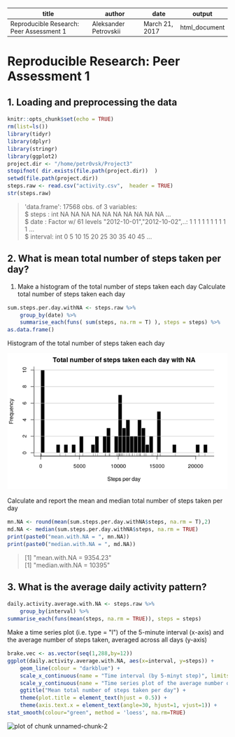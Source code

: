 title |	author | date |	output
------|--------|------|-------
Reproducible Research: Peer Assessment 1 | Aleksander Petrovskii | March 21, 2017 | html_document |


# Reproducible Research: Peer Assessment 1

## 1. Loading and preprocessing the data

```r
knitr::opts_chunk$set(echo = TRUE)  
rm(list=ls())  
library(tidyr)  
library(dplyr)  
library(stringr)  
library(ggplot2)  
project.dir <- "/home/petr0vsk/Project3"  
stopifnot( dir.exists(file.path(project.dir))  )  
setwd(file.path(project.dir))  
steps.raw <- read.csv("activity.csv",  header = TRUE)   
str(steps.raw)  
```
> 'data.frame':	17568 obs. of  3 variables:  
>  $ steps   : int  NA NA NA NA NA NA NA NA NA NA ...  
>  $ date    : Factor w/ 61 levels "2012-10-01","2012-10-02",..: 1 1 1 1 1 1 1 1 1 1 ...  
>  $ interval: int  0 5 10 15 20 25 30 35 40 45 ...  


## 2. What is mean total number of steps taken per day?

1. Make a histogram of the total number of steps taken each day Calculate total number of steps taken each day
```r
sum.steps.per.day.withNA <- steps.raw %>%
    group_by(date) %>%
    summarise_each(funs( sum(steps, na.rm = T) ), steps = steps) %>%
as.data.frame()
```
Histogram of the total number of steps taken each day

![plot of chunk unnamed-chunk-1](figure/01.png) 

Calculate and report the mean and median total number of steps taken per day
```r
mn.NA <- round(mean(sum.steps.per.day.withNA$steps, na.rm = T),2)
md.NA <- median(sum.steps.per.day.withNA$steps, na.rm = TRUE)
print(paste0("mean.with.NA = ", mn.NA))
print(paste0("median.with.NA = ", md.NA))
```
> [1] "mean.with.NA = 9354.23"  
> [1] "median.with.NA = 10395"  

## 3. What is the average daily activity pattern?
```r
daily.activity.average.with.NA <- steps.raw %>%
    group_by(interval) %>%
summarise_each(funs(mean(steps, na.rm = TRUE)), steps = steps) 
```
Make a time series plot (i.e. type = "l") of the 5-minute interval (x-axis) 
and the average number of steps taken, averaged across all days (y-axis)
```r
brake.vec <- as.vector(seq(1,288,by=12))  
ggplot(daily.activity.average.with.NA, aes(x=interval, y=steps)) +  
    geom_line(colour = "darkblue") +                                                                              geom_point(size=0.7) +  
    scale_x_continuous(name = "Time interval (by 5-minyt step)", limits = c(0,tail(daily.activity.average.with.NA$interval,   n=1)), breaks = daily.activity.average.with.NA$interval[brake.vec])  +  
    scale_y_continuous(name = "Time series plot of the average number of steps taken", limits =   c(0,max(daily.activity.average.with.NA$steps))) +  
    ggtitle("Mean total number of steps taken per day") +  
    theme(plot.title = element_text(hjust = 0.5)) +  
    theme(axis.text.x = element_text(angle=30, hjust=1, vjust=1)) +  
stat_smooth(colour="green", method = 'loess', na.rm=TRUE)   
```
![plot of chunk unnamed-chunk-2](figure/002.png)   


